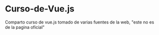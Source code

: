 # Curso-de-Vue.js
Comparto curso de vue.js tomado de varias fuentes de la web, "este no es de la pagina oficial"
